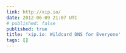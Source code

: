 ```yaml
---
link: http://xip.io/
date: 2012-06-09 21:07 UTC
# published: false
published: true
title: 'xip.io: Wildcard DNS for Everyone'
tags: []
---
```



